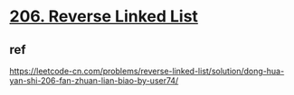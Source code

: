# [206. Reverse Linked List](https://leetcode.com/problems/reverse-linked-list/)

## ref

https://leetcode-cn.com/problems/reverse-linked-list/solution/dong-hua-yan-shi-206-fan-zhuan-lian-biao-by-user74/